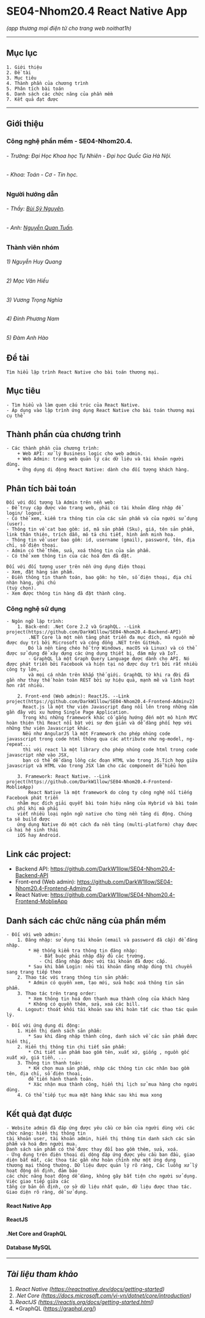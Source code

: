 # SE04-Nhom20.4   React Native App
*(app thương mại điện tử cho trang web noithat1h)*

---
## Mục lục
~~~
1. Giới thiệu
2. Đề tài
3. Mục tiêu
4. Thành phần của chương trình
5. Phân tích bài toán
6. Danh sách các chức năng của phần mềm
7. Kết quả đạt được

~~~

---

## Giới thiệu
### Công nghệ phần mềm - SE04-Nhom20.4. 
###### - Trường: Đại Học Khoa học Tự Nhiên - Đại học Quốc Gia Hà Nội.
###### - Khoa: Toán - Cơ - Tin học.
### Người hướng dẫn
###### - Thầy: [Bùi Sỹ Nguyên](https://www.facebook.com/nguyenbs).
###### - Anh: [Nguyễn Quan Tuấn](https://www.facebook.com/nguyenquan.tuan.5).

### Thành viên nhóm
###### 1) Nguyễn Huy Quang
###### 2) Mạc Văn Hiếu
###### 3) Vương Trọng Nghĩa
###### 4) Đinh Phương Nam
###### 5) Đàm Anh Hào
    
##  **Đề tài**
    Tìm hiểu lập trình React Native cho bài toán thương mại.
    
## **Mục tiêu**
    - Tìm hiểu và làm quen cấu trúc của React Native.
    - Áp dụng vào lập trình ứng dụng React Native cho bài toán thương mại cụ thể
    
## **Thành phần của chương trình**    
    - Các thành phần của chương trình:
        + Web API: xử lý Business logic cho web admin.
        + Web Admin: trang web quản lý các dữ liệu và tài khoản người dùng.
        + Ứng dụng di động React Native: dành cho đối tượng khách hàng.
    
## **Phân tích bài toán** 
    Đối với đối tượng là Admin trên nền web:
    - Để truy cập được vào trang web, phải có tài khoản đăng nhập để login/ logout.
    - Có thể xem, kiểm tra thông tin của các sản phẩm và của người sử dụng (user).
    - Thông tin về cat bao gồm: id, mã sản phẩm (Sku), giá, tên sản phẩm, link thân thiện, trích dẫn, mô tả chi tiết, hình ảnh minh hoạ.
    - Thông tin về user bao gồm: id, username (gmail), password, tên, địa chỉ, số điện thoại.
    - Admin có thể thêm, sửa, xoá thông tin của sản phẩm.
    - Có thể xem thông tin của các hoá đơn đã đặt.
    
    Đối với đối tượng user trên nền ứng dụng điện thoại
    - Xem, đặt hàng sản phẩm.
    - Điền thông tin thanh toán, bao gồm: họ tên, số điện thoại, địa chỉ nhận hàng, ghi chú 
    (tuỳ chọn).
    - Xem được thông tin hàng đã đặt thành công.
    
   ### Công nghệ sử dụng
    - Ngôn ngữ lập trình:
        1. Back-end: .Net Core 2.2 và GraphQL. --Link project(https://github.com/DarkW1llow/SE04-Nhom20.4-Backend-API)
            .NET Core là một nền tảng phát triển đa mục đích, mã nguồn mở được duy trì bởi Microsoft và cộng đồng .NET trên GitHub. 
            Đó là nền tảng chéo hỗ trợ Windows, macOS và Linux) và có thể được sử dụng để xây dựng các ứng dụng thiết bị, đám mây và IoT.
            - GraphQL là một Graph Query Language được dành cho API. Nó được phát triển bởi Facebook và hiện tại nó được duy trì bởi rất nhiều công ty lớn, 
            và mọi cá nhân trên khắp thế giới. GraphQL từ khi ra đời đã gần như thay thế hoàn toàn REST bởi sự hiệu quả, mạnh mẽ và linh hoạt hơn rất nhiều.
            
        2. Front-end (Web admin): ReactJS. --Link project(https://github.com/DarkW1llow/SE04-Nhom20.4-Frontend-Adminv2)
          React.js là một thư viện Javascript đang nổi lên trong những năm gần đây với xu hướng Single Page Application. 
          Trong khi những framework khác cố gắng hướng đến một mô hình MVC hoàn thiện thì React nổi bật với sự đơn giản và dễ dàng phối hợp với những thư viện Javascript khác.
          Nếu như AngularJS là một Framework cho phép nhúng code javasscript trong code html thông qua các attribute như ng-model, ng-repeat...
          thì với react là một library cho phép nhúng code html trong code javascript nhờ vào JSX, 
          bạn có thể dễ dàng lồng các đoạn HTML vào trong JS.Tích hợp giữa javascript và HTML vào trong JSX làm cho các component dễ hiểu hơn
          
        3. Framework: React Native. --Link project(https://github.com/DarkW1llow/SE04-Nhom20.4-Frontend-MoblieApp)
            React Native là một framework do công ty công nghệ nổi tiếng Facebook phát triển 
        nhằm mục đích giải quyết bài toán hiệu năng của Hybrid và bài toán chi phí khi mà phải
        viết nhiều loại ngôn ngữ native cho từng nền tảng di động. Chúng ta sẽ build được 
        ứng dụng Native đó một cách đa nền tảng (multi-platform) chạy được cả hai hệ sinh thái
        iOS hay Android.
        
## Link các project:
- Backend API: https://github.com/DarkW1llow/SE04-Nhom20.4-Backend-API
- Front-end (Web admin): https://github.com/DarkW1llow/SE04-Nhom20.4-Frontend-Adminv2
- React Native: https://github.com/DarkW1llow/SE04-Nhom20.4-Frontend-MoblieApp
    
## **Danh sách các chức năng của phần mềm**
    - Đối với web admin:
        1. Đăng nhập: sử dụng tài khoản (email và password đã cấp) để đăng nhập. 
            * Hệ thống kiểm tra thông tin đăng nhập:
                - Bắt buộc phải nhập đầy đủ các trường.
                - Chỉ đăng nhập được với tài khoản đã được cấp.
            * Sau khi bấm Login: nếu tài khoản đăng nhập đúng thì chuyển sang trang tiếp theo
        2. Thao tác với trang thông tin sản phẩm:
            * Admin có quyền xem, tạo mới, sửa hoặc xoá thông tin sản phẩm.
        3. Thao tác trên trang order:
            * Xem thông tin hoá đơn thanh mua thành công của khách hàng
            * Không có quyền thêm, sửa, xoá các bill.
        4. Logout: thoát khỏi tài khoản sau khi hoàn tất các thao tác quản lý.
        
    - Đối với ứng dụng di động:
        1. Hiển thị danh sách sản phẩm:
            * Sau khi đăng nhập thành công, danh sách về các sản phẩm được hiển thị, 
        2. Hiển thị thông tin chi tiết sản phẩm:
            * Chi tiết sản phẩm bao gồm tên, xuất xứ, giống , nguồn gốc xuất xứ, giá tiền, ...
        3. Thông tin thanh toán:
            * KH chọn mua sản phẩm, nhập các thông tin các nhân bao gồm tên, địa chỉ, số điện thoại,
            để tiến hành thanh toán.
            * Xác nhận mua thành công, hiển thị lịch sử mua hàng cho người dùng. 
        4. Có thể tiếp tục mua mặt hàng khác sau khi mua xong

## **Kết quả đạt được**
    - Website admin đã đáp ứng được yêu cầu cơ bản của người dùng với các chức năng: hiển thị thông tin 
    tài khoản user, tài khoản admin, hiển thị thông tin danh sách các sản phẩm và hoá đơn người mua.
    Danh sách sản phẩm có thể được thay đổi bao gồm thêm, sửa, xoá. 
    - Ứng dụng trên điện thoại di dộng đáp ứng được yêu cầu ban đầu, giao diện bắt mắt, các thoa tác gần như hoàn chỉnh như một ứng dụng
    thương mại thông thường. Dữ liệu được quản lý rõ ràng, Các luồng xử lý hoạt động ổn định, đảm bảo 
    các chức năng hoạt động dễ dàng, không gây bất tiện cho người sử dụng. Việc giao tiếp giữa các
    tầng cơ bản ổn định, cơ sở dữ liệu nhất quán, dữ liệu được thao tác. Giao diện rõ ràng, dễ sử dụng.



####  **React Native App** 


####  **ReactJS**


####  **.Net Core and GraphQL**


####  **Database MySQL**

---
##  *Tài liệu tham khảo*
1. *React Native (https://reactnative.dev/docs/getting-started)*
2. *.Net Core (https://docs.microsoft.com/vi-vn/dotnet/core/introduction)*
3. *ReactJS (https://reactjs.org/docs/getting-started.html)*
4. *GraphQL (https://graphql.org/)
